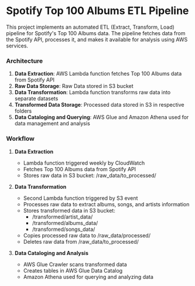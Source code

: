 # Spotify Top 100 Albums ETL Pipeline
This project implements an automated ETL (Extract, Transform, Load) pipeline for Spotify's Top 100 Albums data. The pipeline fetches data from the Spotify API, processes it, and makes it available for analysis using AWS services.

### Architecture

1. **Data Extraction**: AWS Lambda function fetches Top 100 Albums data from Spotify API
2. **Raw Data Storage**: Raw Data stored in S3 bucket
3. **Data Transformation**: Lambda function transforms raw data into separate datasets
4. **Transformed Data Storage**: Processed data stored in S3 in respective folders
5. **Data Cataloging and Querying**: AWS Glue and Amazon Athena used for data management and analysis

### Workflow

1. **Data Extraction**
    - Lambda function triggered weekly by CloudWatch
    - Fetches Top 100 Albums data from Spotify API
    - Stores raw data in S3 bucket: /raw_data/to_processed/
2. **Data Transformation**
    - Second Lambda function triggered by S3 event
    - Processes raw data to extract albums, songs, and artists information
    - Stores transformed data in S3 bucket:
        - /transformed/artist_data/
        - /transformed/albums_data/
        - /transformed/songs_data/
     - Copies processed raw data to /raw_data/processed/
     - Deletes raw data from /raw_data/to_processed/
       
3. **Data Cataloging and Analysis**
    - AWS Glue Crawler scans transformed data
    - Creates tables in AWS Glue Data Catalog
    - Amazon Athena used for querying and analyzing data

  
